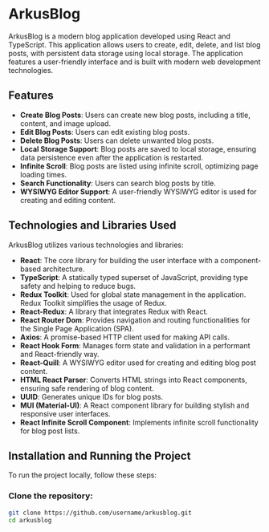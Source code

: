 # ArkusBlog

ArkusBlog is a modern blog application developed using React and TypeScript. This application allows users to create, edit, delete, and list blog posts, with persistent data storage using local storage. The application features a user-friendly interface and is built with modern web development technologies.

## Features

- **Create Blog Posts**: Users can create new blog posts, including a title, content, and image upload.
- **Edit Blog Posts**: Users can edit existing blog posts.
- **Delete Blog Posts**: Users can delete unwanted blog posts.
- **Local Storage Support**: Blog posts are saved to local storage, ensuring data persistence even after the application is restarted.
- **Infinite Scroll**: Blog posts are listed using infinite scroll, optimizing page loading times.
- **Search Functionality**: Users can search blog posts by title.
- **WYSIWYG Editor Support**: A user-friendly WYSIWYG editor is used for creating and editing content.

## Technologies and Libraries Used

ArkusBlog utilizes various technologies and libraries:

- **React**: The core library for building the user interface with a component-based architecture.
- **TypeScript**: A statically typed superset of JavaScript, providing type safety and helping to reduce bugs.
- **Redux Toolkit**: Used for global state management in the application. Redux Toolkit simplifies the usage of Redux.
- **React-Redux**: A library that integrates Redux with React.
- **React Router Dom**: Provides navigation and routing functionalities for the Single Page Application (SPA).
- **Axios**: A promise-based HTTP client used for making API calls.
- **React Hook Form**: Manages form state and validation in a performant and React-friendly way.
- **React-Quill**: A WYSIWYG editor used for creating and editing blog post content.
- **HTML React Parser**: Converts HTML strings into React components, ensuring safe rendering of blog content.
- **UUID**: Generates unique IDs for blog posts.
- **MUI (Material-UI)**: A React component library for building stylish and responsive user interfaces.
- **React Infinite Scroll Component**: Implements infinite scroll functionality for blog post lists.

## Installation and Running the Project

To run the project locally, follow these steps:

### Clone the repository:

```bash
git clone https://github.com/username/arkusblog.git
cd arkusblog
